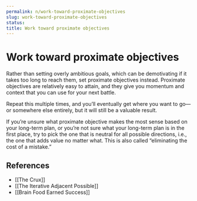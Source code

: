 ```yaml
---
permalink: n/work-toward-proximate-objectives
slug: work-toward-proximate-objectives
status: 
title: Work toward proximate objectives
---
```

# Work toward proximate objectives

Rather than setting overly ambitious goals, which can be demotivating if it takes too long to reach them, set proximate objectives instead. Proximate objectives are relatively easy to attain, and they give you momentum and context that you can use for your next battle.

Repeat this multiple times, and you’ll eventually get where you want to go—or somewhere else entirely, but it will still be a valuable result.

If you’re unsure what proximate objective makes the most sense based on your long-term plan, or you’re not sure what your long-term plan is in the first place, try to pick the one that is neutral for all possible directions, i.e., the one that adds value no matter what. This is also called “eliminating the cost of a mistake.”

## References

- [[The Crux]]
- [[The Iterative Adjacent Possible]]
- [[Brain Food Earned Success]]
